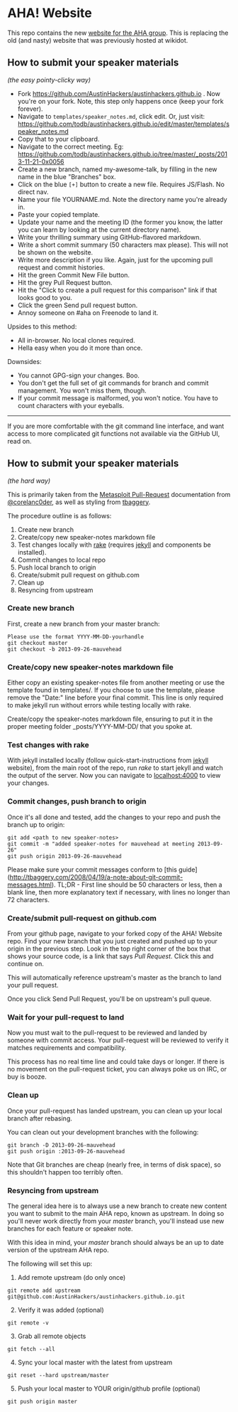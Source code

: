 AHA! Website
==

This repo contains the new [website for the AHA
group](http://takeonme.org). This is
replacing the old (and nasty) website that was previously hosted at wikidot.

How to submit your speaker materials
--
*(the easy pointy-clicky way)*


  * Fork https://github.com/AustinHackers/austinhackers.github.io . Now you're on your fork. Note, this step only happens once (keep your fork forever).
  * Navigate to `templates/speaker_notes.md`, click edit. Or, just visit: https://github.com/todb/austinhackers.github.io/edit/master/templates/speaker_notes.md
  * Copy that to your clipboard.
  * Navigate to the correct meeting. Eg: https://github.com/todb/austinhackers.github.io/tree/master/_posts/2013-11-21-0x0056
  * Create a new branch, named my-awesome-talk, by filling in the new name in the blue "Branches" box.
  * Click on the blue `[+]` button to create a new file. Requires JS/Flash. No direct nav.
  * Name your file YOURNAME.md. Note the directory name you're already in.
  * Paste your copied template.
  * Update your name and the meeting ID (the former you know, the latter you can learn by looking at the current directory name).
  * Write your thrilling summary using GitHub-flavored markdown.
  * Write a short commit summary (50 characters max please). This will not be shown on the website.
  * Write more description if you like. Again, just for the upcoming pull request and commit histories.
  * Hit the green Commit New File button.
  * Hit the grey Pull Request button.
  * Hit the "Click to create a pull request for this comparison" link if that looks good to you.
  * Click the green Send pull request button.
  * Annoy someone on #aha on Freenode to land it.

Upsides to this method:

  * All in-browser. No local clones required.
  * Hella easy when you do it more than once.

Downsides:

  * You cannot GPG-sign your changes. Boo.
  * You don't get the full set of git commands for branch and commit management. You won't miss them, though.
  * If your commit message is malformed, you won't notice. You have to count characters with your eyeballs.

----

If you are more comfortable with the git command line interface, and want access to more complicated git functions not available via the GitHub UI, read on.

How to submit your speaker materials
--
*(the hard way)*


This is primarily taken from the [Metasploit
Pull-Request](https://github.com/rapid7/metasploit-framework/wiki/Setting-Up-a-Metasploit-Development-Environment#wiki-pull) documentation
from [@corelanc0der](https://github.com/corelanc0d3r), as well as styling from
[tbaggery](http://tbaggery.com/2008/04/19/a-note-about-git-commit-messages.html). 

The procedure outline is as follows:

1. Create new branch
2. Create/copy new speaker-notes markdown file
3. Test changes locally with
	 [rake](https://github.com/AustinHackers/austinhackers.github.io/blob/master/Rakefile) (requires
	 [jekyll](http://jekyllrb.com/) and components be installed).
4. Commit changes to local repo
5. Push local branch to origin
6. Create/submit pull request on github.com
7. Clean up
8. Resyncing from upstream

### Create new branch
First, create a new branch from your master branch:

```
Please use the format YYYY-MM-DD-yourhandle
git checkout master
git checkout -b 2013-09-26-mauvehead
```

### Create/copy new speaker-notes markdown file
Either copy an existing speaker-notes file from another meeting or use
the template found in templates/. If you choose to use the template,
please remove the "Date:" line before your final commit. This line is
only required to make jekyll run without errors while testing locally
with rake.

Create/copy the speaker-notes markdown file, ensuring to put it in the
proper meeting folder \_posts/YYYY-MM-DD/ that you spoke at.

### Test changes with rake
With jekyll installed locally (follow quick-start-instructions from
[jekyll](jekyllrb.com) website), from the main root of the repo, run
*rake* to start jekyll and watch the output of the server. Now you can
navigate to [localhost:4000](http://localhost:4000) to view your changes.

### Commit changes, push branch to origin
Once it's all done and tested, add the changes to your repo and push
the branch up to origin:

```
git add <path to new speaker-notes>
git commit -m "added speaker-notes for mauvehead at meeting 2013-09-26"
git push origin 2013-09-26-mauvehead
```

Please make sure your commit messages conform to [this guide]
(http://tbaggery.com/2008/04/19/a-note-about-git-commit-messages.html).
TL;DR - First line should be 50 characters or less, then a blank line,
then more explanatory text if necessary, with lines no longer than 72
characters.

### Create/submit pull-request on github.com
From your github page, navigate to your forked copy of the AHA! Website
repo. Find your new branch that you just created and pushed up to your
origin in the previous step. Look in the top right corner of the box
that shows your source code, is a link that says *Pull Request*. Click
this and continue on.

This will automatically reference upstream's master as the branch to
land your pull request.

Once you click Send Pull Request, you'll be on upstream's pull queue.

### Wait for your pull-request to land
Now you must wait to the pull-request to be reviewed and landed by
someone with commit access. Your pull-request will be reviewed to verify
it matches requirements and compatibility.

This process has no real time line and could take days or longer. If
there is no movement on the pull-request ticket, you can always poke us
on IRC, or buy is booze.

### Clean up
Once your pull-request has landed upstream, you can clean up your local
branch after rebasing.

You can clean out your development branches with the following:

```
git branch -D 2013-09-26-mauvehead
git push origin :2013-09-26-mauvehead
```

Note that Git branches are cheap (nearly free, in terms of disk space),
so this shouldn't happen too terribly often.

### Resyncing from upstream
The general idea here is to always use a new branch to create new
content you want to submit to the main AHA repo, known as upstream. In
doing so you'll never work directly from your *master* branch, you'll
instead use new branches for each feature or speaker note.

With this idea in mind, your *master* branch should always be an up to
date version of the upstream AHA repo.

The following will set this up:

1. Add remote upstream (do only once)
```
git remote add upstream git@github.com:AustinHackers/austinhackers.github.io.git
```

2. Verify it was added (optional)
```
git remote -v
```

3. Grab all remote objects
```
git fetch --all
```

4. Sync your local master with the latest from upstream
```
git reset --hard upstream/master
```

5. Push your local master to YOUR origin/github profile (optional)
```
git push origin master
```

